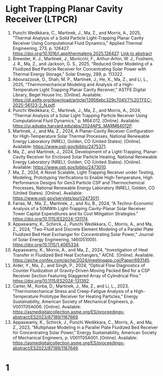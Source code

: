 # Light Trapping Planar Cavity Receiver (LTPCR)

1. Punchi Wedikkara, C., Martinek, J., Ma, Z., and Morris, A., 2025, “Thermal Analysis of a Solid Particle Light-Trapping Planar Cavity Receiver Using Computational Fluid Dynamics,” Applied Thermal Engineering, 273, p. 126427. https://doi.org/10.1016/j.applthermaleng.2025.126427. [Link to abstract](#1)
2. Brewster, K. J., Martinek, J., Municchi, F., Arthur-Arhin, W. J., Fosheim, J. R., Ma, Z., and Jackson, G. S., 2025, “Reduced Order Modeling of a Fluidized Bed Particle Receiver for Concentrating Solar Power with Thermal Energy Storage,” Solar Energy, 289, p. 113322.
3. Abourazzouk, O., Shah, M. P., Martinek, J., He, X., Ma, Z., and Li, L., 2025, “Thermomechanical Modeling and Analysis of a High-Temperature Light Trapping Planar Cavity Receiver,” ASTFE Digital Library, Begel House Inc. [Online]. Available: https://dl.astfe.org/download/article/13956ebc329c7041/7%20TFEC-2025-56123-2_N.pdf. 
4. Punchi Wedikkara, C., Martinek, J., Ma, Z., and Morris, A., 2024, “Thermal Analysis of a Solar Light Trapping Particle Receiver Using Computational Fluid Dynamics,” p. M64.012. [Online]. Available: https://ui.adsabs.harvard.edu/abs/2024APS..MARM64012P. 
5. Martinek, J., and Ma, Z., 2024, A Planar-Cavity Receiver Configuration for High-Temperature Solar Thermal Processes, National Renewable Energy Laboratory (NREL), Golden, CO (United States). [Online]. Available: https://www.osti.gov/biblio/2475371. 
6. Ma, Z., and Martinek, J., 2024, Development of a Light-Trapping, Planar-Cavity Receiver for Enclosed Solar Particle Heating, National Renewable Energy Laboratory (NREL), Golden, CO (United States). [Online]. Available: https://www.osti.gov/biblio/2473010. 
7. Ma, Z., 2024, A Novel Scalable, Light Trapping Receiver under Testing, Modeling, Prototyping Verifications to Enable High-Temperature, High Performance Designs for Gen3 Particle CSP and Thermochemical Processes, National Renewable Energy Laboratory (NREL), Golden, CO (United States). [Online]. Available: https://www.osti.gov/servlets/purl/2473011. 
8. Farias, M., Ma, Z., Martinek, J., and Xu, B., 2024, “A Techno-Economic Analysis of a 50MWth Light-Trapping Cavity-Planar Solar Receiver Tower Capital Expenditures and Its Cost Mitigation Strategies.” https://doi.org/10.1115/ES2024-131174.
9. Appaswamy, K., Schirck, J., Punchi Wedikkara, C., Morris, A., and Ma, Z., 2024, “Two-Fluid and Discrete Element Modeling of a Parallel Plate Fluidized Bed Heat Exchanger for Concentrating Solar Power,” Journal of Solar Energy Engineering, 146(051005). https://doi.org/10.1115/1.4065334.
10. Appaswamy, K., Morris, A., and Ma, Z., 2024, “Investigation of Heat Transfer in Fluidized Bed Heat Exchangers,” AIChE. [Online]. Available: https://aiche.confex.com/aiche/2024/meetingapp.cgi/Paper/693145. 
11. Aider, Y., Ma, Z., and Singh, P., 2024, “Optical Flow Diagnostics of Counter Fluidization of Gravity-Driven Moving Packed Bed for a CSP Receiver Section Featuring Staggered Array of Cylindrical Pins.” https://doi.org/10.1115/ES2024-131392.
12. Carter, M., Korba, D., Martinek, J., Ma, Z., and Li, L., 2023, “Thermomechanical Stress and Creep-Fatigue Analysis of a High-Temperature Prototype Receiver for Heating Particles,” Energy Sustainability, American Society of Mechanical Engineers, p. V001T05A006. [Online]. Available: https://asmedigitalcollection.asme.org/ES/proceedings-abstract/ES2023/87189/1167669. 
13. Appaswamy, K., Schirck, J., Punchi Wedikkara, C., Morris, A., and Ma, Z., 2023, “Multiphase Modeling in a Parallel Plate Fluidized Bed Receiver for Concentrating Solar Power,” Energy Sustainability, American Society of Mechanical Engineers, p. V001T05A001. [Online]. Available: https://asmedigitalcollection.asme.org/ES/proceedings-abstract/ES2023/87189/1167646. 

# 1 
